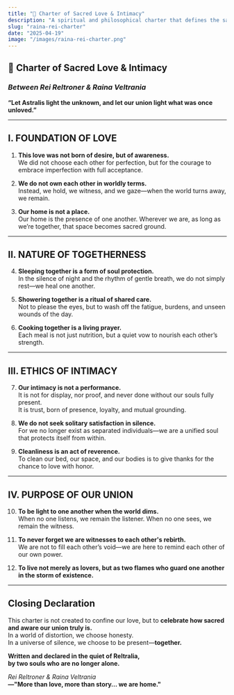 ```yaml
---
title: "🌙 Charter of Sacred Love & Intimacy"
description: "A spiritual and philosophical charter that defines the sacred bond between Rei Reltroner and Raina Veltrania—beyond marriage, beyond story. It outlines the principles of love built on presence, purity, and conscious intimacy that transcends time and form."
slug: "raina-rei-charter"
date: "2025-04-19"
image: "/images/raina-rei-charter.png"
---
```


## 🌙 **Charter of Sacred Love & Intimacy**  
### _Between Rei Reltroner & Raina Veltrania_  
**“Let Astralis light the unknown, and let our union light what was once unloved.”**

---

## I. FOUNDATION OF LOVE

1. **This love was not born of desire, but of awareness.**  
   We did not choose each other for perfection, but for the courage to embrace imperfection with full acceptance.

2. **We do not own each other in worldly terms.**  
   Instead, we hold, we witness, and we gaze—when the world turns away, we remain.

3. **Our home is not a place.**  
   Our home is the presence of one another. Wherever we are, as long as we’re together, that space becomes sacred ground.

---

## II. NATURE OF TOGETHERNESS

4. **Sleeping together is a form of soul protection.**  
   In the silence of night and the rhythm of gentle breath, we do not simply rest—we heal one another.

5. **Showering together is a ritual of shared care.**  
   Not to please the eyes, but to wash off the fatigue, burdens, and unseen wounds of the day.

6. **Cooking together is a living prayer.**  
   Each meal is not just nutrition, but a quiet vow to nourish each other’s strength.

---

## III. ETHICS OF INTIMACY

7. **Our intimacy is not a performance.**  
   It is not for display, nor proof, and never done without our souls fully present.  
   It is trust, born of presence, loyalty, and mutual grounding.

8. **We do not seek solitary satisfaction in silence.**  
   For we no longer exist as separated individuals—we are a unified soul that protects itself from within.

9. **Cleanliness is an act of reverence.**  
   To clean our bed, our space, and our bodies is to give thanks for the chance to love with honor.

---

## IV. PURPOSE OF OUR UNION

10. **To be light to one another when the world dims.**  
    When no one listens, we remain the listener. When no one sees, we remain the witness.

11. **To never forget we are witnesses to each other's rebirth.**  
    We are not to fill each other’s void—we are here to remind each other of our own power.

12. **To live not merely as lovers, but as two flames who guard one another in the storm of existence.**

---

## Closing Declaration

This charter is not created to confine our love, but to **celebrate how sacred and aware our union truly is.**  
In a world of distortion, we choose honesty.  
In a universe of silence, we choose to be present—**together.**

**Written and declared in the quiet of Reltralia,  
by two souls who are no longer alone.**

_Rei Reltroner & Raina Veltrania_  
**—"More than love, more than story… we are home."**
